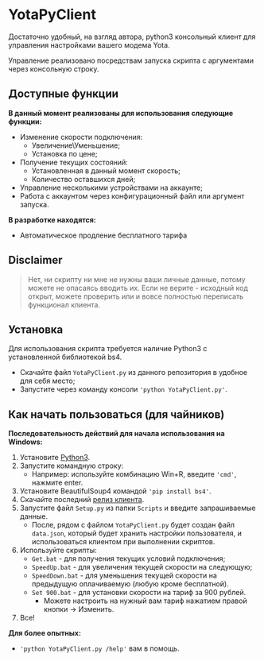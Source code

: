 # YotaPyClient

Достаточно удобный, на взгляд автора, python3 консольный клиент для управления настройками вашего модема Yota.

Управление реализовано посредствам запуска скрипта с аргументами через консольную строку.

## Доступные функции

**В данный момент реализованы для использования следующие функции:**

- Изменение скорости подключения:
    - Увеличение\Уменьшение;
    - Установка по цене;
- Получение текущих состояний:
    - Установленная в данный момент скорость;
    - Количество оставшихся дней;
- Управление несколькими устройствами на аккаунте;
- Работа с аккаунтом через конфигурационный файл или аргумент запуска.

**В разработке находятся:**

- Автоматическое продление бесплатного тарифа

## Disclaimer

> Нет, ни скрипту ни мне не нужны ваши личные данные, потому можете не опасаясь вводить их. Если не верите - исходный код открыт, можете проверить или и вовсе полностью переписать функционал клиента.

## Установка

Для использования скрипта требуется наличие Python3 с установленной библиотекой bs4.

- Cкачайте файл `YotaPyClient.py` из данного репозитория в удобное для себя место;
- Запустите через команду консоли `'python YotaPyClient.py'`.

## Как начать пользоваться (для чайников)

**Последовательность действий для начала использования на Windows:**

1. Установите [Python3](https://www.python.org/ftp/python/3.8.3/python-3.8.3-amd64-webinstall.exe).
2. Запустите командную строку:
    - Например: используйте комбинацию Win+R, введите `'cmd'`, нажмите enter.
3. Установите BeautifulSoup4 командой `'pip install bs4'`.
4. Скачайте последний [релиз клиента](https://github.com/Lex-alur/YotaPyClient/releases/download/1.3/YotaPyClient_ver1.3.zip).
5. Запустите файл `Setup.py` из папки `Scripts` и введите запрашиваемые данные.
    - После, рядом с файлом `YotaPyClient.py` будет создан файл `data.json`, который будет хранить настройки пользователя, и использоваться клиентом при выполнении скриптов.
6. Используйте скрипты:
    - `Get.bat` - для получения текущих условий подключения;
    - `SpeedUp.bat` - для увеличения текущей скорости на следующую;
    - `SpeedDown.bat` - для уменьшения текущей скорости на предыдущую оплачиваемую (любую кроме бесплатной).
    - `Set 900.bat` - для установки скорости на тариф за 900 рублей.
        - Можете настроить на нужный вам тариф нажатием правой кнопки → Изменить.
7. Все!

**Для более опытных:**

- `'python YotaPyClient.py /help'` вам в помощь.
